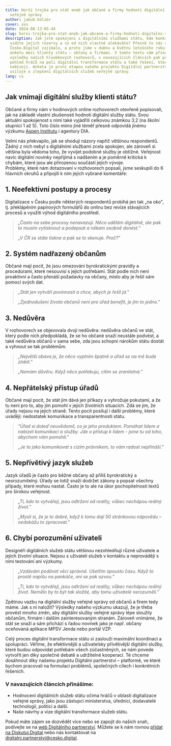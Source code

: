 ```yaml
---
title: Horší trojka pro stát aneb jak občané a firmy hodnotí digitální služby
  veřejné správy
author: jakub.holzer
cover: xxx
date: 2024-08-13-05-44
slug: horsi-trojka-pro-stat-aneb-jak-obcane-a-firmy-hodnoti-digitalni-sluzby-verejne-spravy
description: Jak jste spokojeni s digitálními službami státu, kde konkrétně
  vidíte jejich rezervy a co od nich vlastně očekáváte? Přesně to nás v
  Česko.Digital zajímalo, a proto jsme v dubnu a květnu letošního roku provedli
  anketu mezi klienty státu – občany a firmami. V tomto textu vám přinášíme
  výsledky našich hloubkových rozhovorů, v navazujících článcích pak přinášíme
  pohled hráčů na poli digitální transformace státu a také řešení, která se
  nabízejí. Anketa je první etapou našeho projektu Digitální partnerství, který
  usiluje o zlepšení digitálních služeb veřejné správy.
lang: cs
---
```

## Jak vnímají digitální služby klienti státu?

Občané a firmy nám v hodinových online rozhovorech otevřeně popisovali, jak na základě vlastní zkušenosti hodnotí digitální služby státu. Svou aktuální spokojenost s nimi také vyjádřili celkovou známkou 3,2 (na školní stupnici 1 až 5). Toto číslo mimo jiné téměř přesně odpovídá jinému výzkumu [Aspen Institutu](https://s3.eu-central-1.amazonaws.com/uploads.mangoweb.org/shared-prod/aspeninstitutece.org/uploads/2021/06/NMS_Vnimani-statni-spravy_2021-06-18.pdf) i agentury DIA.

Velmi nás překvapilo, jak se shodují názory napříč většinou respondentů. Žádný z nich nebyl s digitálními službami zcela spokojen, ale zároveň si většina byla vědoma toho, že vyvíjet podobné služby je obtížné. Veřejnost navíc digitální novinky nepřijímá s nadšením a je poměrně kritická k chybám, které jsou ale přirozenou součástí jejich vývoje.\
Problémy, které nám dotazovaní v rozhovorech popsali, jsme seskupili do 6 hlavních okruhů a připojili k nim jejich vybrané komentáře:

## 1. Neefektivní postupy a procesy

Digitalizace v Česku podle některých respondentů probíhá jen tak „na oko", tj. překlápěním papírových formulářů do onlinu bez revize stávajících procesů a využití výhod digitálního prostředí.

> *„Často na sebe procesy nenavazují. Něco udělám digitálně, ale pak to musím vytisknout a podepsat a někam osobně donést."*
>
> *„V ČR se stále tiskne a pak se to skenuje. Proč?"*

## 2. Systém nadřazený občanům

Občané mají pocit, že jsou omezováni byrokratickými pravidly a procedurami, které nesouvisí s jejich potřebami. Stát podle nich není proaktivní a často přenáší požadavky na občany, místo aby je řešil sám pomocí svých dat.

> *„Stát jen vytváří povinnosti a chce, abych je řešil já."*
>
> *„Zjednodušení života občanů není pro úřad benefit, je jim to jedno."*

## 3. Nedůvěra

V rozhovorech se objevovala dvojí nedůvěra: nedůvěra občanů ve stát, který podle nich předpokládá, že se ho občané snaží neustále podvést, a také nedůvěra občanů v sama sebe, zda jsou schopni nárokům státu dostát a vyhnout se tak problémům.

> *„Největší obava je, že něco vyplním špatně a úřad se na mě bude zlobit."*
>
> *„Nemám důvěru. Když něco potřebuju, cítím se zranitelná."*

## 4. Nepřátelský přístup úřadů

Občané mají pocit, že stát jim dává jen příkazy a vyhrožuje pokutami, a že tu není pro to, aby jim pomohl v jejich životních situacích. Zdá se jim, že úřady nejsou na jejich straně. Tento pocit posilují i další problémy, které uvádějí: nedostatek komunikace a transparentnosti státu.

> *"Úřad si doteď neuvědomil, co je jeho produktem. Pomáhat lidem a nabízet komunikaci a služby. Jde o přístup k lidem - jsme tu od toho, abychom vám pomohli."*
>
> *„Je to jako komunikovat s cizím právníkem, to vám radost nepřináší."*

## 5. Nepřívětivý jazyk služeb

Jazyk úřadů je často pro běžné občany až příliš byrokratický a nesrozumitelný. Úřady se totiž snaží dodržet zákony a popsat všechny případy, které mohou nastat. Často je to ale na úkor pochopitelnosti textů pro širokou veřejnost.

> *„Ti, kdo to vytvářejí, jsou odtržení od reality, vůbec nechápou reálný život."*
>
> *„Myslí si, že je to dobré, když k tomu dají 50 stránkovou nápovědu – nedokážu to zpracovat."*

## 6. Chybí porozumění uživateli

Designéři digitálních služeb státu většinou nezohledňují různé uživatele a jejich životní situace. Nejsou s uživateli služeb v kontaktu a neprovádějí s nimi testování ani výzkumy.

> *„Vzdávám podávat věci správně. Ušetřím spoustu času. Když to prostě napíšu na pankáče, oni se pak ozvou."*
>
> *„Ti, kdo to vytvářejí, jsou odtržení od reality, vůbec nechápou reálný život. Nemělo by to být tak složité, aby tomu uživatelé nerozuměli."*

Zpětnou vazbu na digitální služby veřejné správy od občanů a firem tedy máme. Jak s ní naložit? Výsledky našeho výzkumu ukazují, že je třeba provést mnoho změn, aby digitální služby veřejné správy lépe sloužily občanům, firmám i dalším zainteresovaným stranám. Zároveň vnímáme, že stát se snaží a sám přichází s řadou novinek jako je např. občany oceňovaná aplikace MPSV Jenda nebo portál VZP.

Celý proces digitální transformace státu si zaslouží maximální koordinaci a spolupráci. Věříme, že efektivnější a uživatelsky přívětivější digitální služby, které budou odpovídat potřebám všech zúčastněných, se nám povede vytvořit jen díky společné debatě a udržitelné kooperaci. Té chceme dosáhnout díky našemu projektu Digitální partnerství – platformě, ve které bychom pracovali na formulaci problémů, společných cílech i konkrétních řešeních.

### V navazujících článcích přinášíme:

* Hodnocení digitálních služeb státu očima hráčů v oblasti digitalizace veřejné správy, jako jsou zástupci ministerstva, úředníci, dodavatelé technologií, politici a další.
* Naše návrhy a vize digitální transformace služeb státu.

Pokud máte zájem se dozvědět více nebo se zapojit do našich snah, podívejte se na [web Digitálního partnerství](https://digitalnipartnerstvi.cesko.digital/). Můžete se k nám rovnou [přidat na Diskutuj.Digital](https://diskutuj.digital/) nebo nás kontaktovat na [digitalni.partnerstvi@cesko.digital](mailto:digitalni.partnerstvi@cesko.digital).
